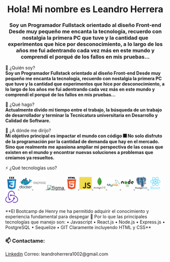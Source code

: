 <h1 align="center">Hola! Mi nombre es Leandro Herrera</h1>
<h3 align="center">Soy un Programador Fullstack orientado al diseño Front-end Desde muy pequeño me encanta la tecnología, recuerdo con nostalgia la primera PC que tuve y la cantidad que experimentos que hice por desconocimiento, a lo largo de los años me fui adentrando cada vez más en este mundo y comprendí el porqué de los fallos en mis pruebas...</h3>

🔭 ¿Quién soy? <br/>
**Soy un Programador Fullstack orientado al diseño Front-end Desde muy pequeño me encanta la tecnología, recuerdo con nostalgia la primera PC que tuve y la cantidad que experimentos que hice por desconocimiento, a lo largo de los años me fui adentrando cada vez más en este mundo y comprendí el porqué de los fallos en mis pruebas...**

🌱 ¿Qué hago?<br/> **Actualmente divido mi tiempo entre el trabajo, la búsqueda de un trabajo de desarrollador y terminar la Tecnicatura universitaria en Desarrollo y Calidad de Software.**
  
💬 ¿A dónde me dirijo? <br/> **Mi objetivo principal es impactar el mundo con código 🎆 No solo disfruto de la programación por la cantidad de demanda que hay en el mercado. Sino que realmente me apasiona ampliar mi perspectiva de las cosas que existen en el mundo y encontrar nuevas soluciones a problemas que creíamos ya resueltos.**


⚡ ¿Qué tecnologías uso?
<p align="left"> <a href="https://www.w3schools.com/css/" target="_blank" rel="noreferrer"> <img src="https://raw.githubusercontent.com/devicons/devicon/master/icons/css3/css3-original-wordmark.svg" alt="css3" width="40" height="40"/> </a> <a href="https://www.docker.com/" target="_blank" rel="noreferrer"> <img src="https://raw.githubusercontent.com/devicons/devicon/master/icons/docker/docker-original-wordmark.svg" alt="docker" width="40" height="40"/> </a> <a href="https://expressjs.com" target="_blank" rel="noreferrer"> <img src="https://raw.githubusercontent.com/devicons/devicon/master/icons/express/express-original-wordmark.svg" alt="express" width="40" height="40"/> </a> <a href="https://www.figma.com/" target="_blank" rel="noreferrer"> <img src="https://www.vectorlogo.zone/logos/figma/figma-icon.svg" alt="figma" width="40" height="40"/> </a> <a href="https://www.w3.org/html/" target="_blank" rel="noreferrer"> <img src="https://raw.githubusercontent.com/devicons/devicon/master/icons/html5/html5-original-wordmark.svg" alt="html5" width="40" height="40"/> </a> <a href="https://developer.mozilla.org/en-US/docs/Web/JavaScript" target="_blank" rel="noreferrer"> <img src="https://raw.githubusercontent.com/devicons/devicon/master/icons/javascript/javascript-original.svg" alt="javascript" width="40" height="40"/> </a> <a href="https://www.mongodb.com/" target="_blank" rel="noreferrer"> <img src="https://raw.githubusercontent.com/devicons/devicon/master/icons/mongodb/mongodb-original-wordmark.svg" alt="mongodb" width="40" height="40"/> </a> <a href="https://www.mysql.com/" target="_blank" rel="noreferrer"> <img src="https://raw.githubusercontent.com/devicons/devicon/master/icons/mysql/mysql-original-wordmark.svg" alt="mysql" width="40" height="40"/> </a> <a href="https://nodejs.org" target="_blank" rel="noreferrer"> <img src="https://raw.githubusercontent.com/devicons/devicon/master/icons/nodejs/nodejs-original-wordmark.svg" alt="nodejs" width="40" height="40"/> </a> <a href="https://www.postgresql.org" target="_blank" rel="noreferrer"> <img src="https://raw.githubusercontent.com/devicons/devicon/master/icons/postgresql/postgresql-original-wordmark.svg" alt="postgresql" width="40" height="40"/> </a> <a href="https://reactjs.org/" target="_blank" rel="noreferrer"> <img src="https://raw.githubusercontent.com/devicons/devicon/master/icons/react/react-original-wordmark.svg" alt="react" width="40" height="40"/> </a> <a href="https://redux.js.org" target="_blank" rel="noreferrer"> <img src="https://raw.githubusercontent.com/devicons/devicon/master/icons/redux/redux-original.svg" alt="redux" width="40" height="40"/> </a> </p>**El Bootcamp de Henry me ha permitido adquirir el conocimiento y experiencia fundamental para despegar 🚀 Por lo que las principales tecnologías que manejo son: • Javascript • React.js • Node.js • Express.js • PostgreSQL • Sequelize • GIT Claramente incluyendo HTML y CSS**

<h3 align="left">📫 Contactame:</h3>
<a href=https://www.linkedin.com/in/leandroherrera1002/>Linkedin</a>
Correo: leandroherrera1002@gmail.com





